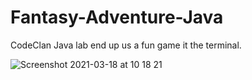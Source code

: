 # Fantasy-Adventure-Java
CodeClan Java lab end up us a fun game it the terminal.




![Screenshot 2021-03-18 at 10 18 21](https://user-images.githubusercontent.com/72009564/111610528-5c38af00-87d3-11eb-83b0-d955dd986ff8.png)
